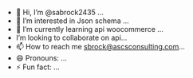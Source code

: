 - 👋 Hi, I’m @sabrock2435 ...
- 👀 I’m interested in Json schema ...
- 🌱 I’m currently learning api woocommerce ...
- I’m looking to collaborate on api...
- 📫 How to reach me sbrock@ascsconsulting.com...
- 😄 Pronouns: ...
- ⚡ Fun fact: ...

<!---
sabrock2435/sabrock2435 is a ✨ special ✨ repository because its `README.md` (this file) appears on your GitHub profile.
You can click the Preview link to take a look at your changes.
--->

